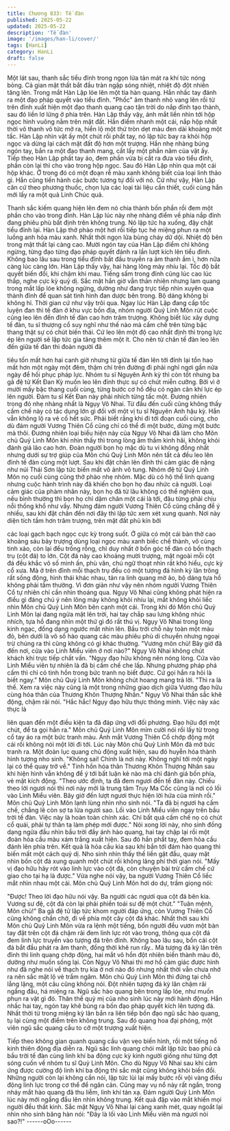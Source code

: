 ```yaml
---
title: Chương 833: Tế đàn
published: 2025-05-22
updated: 2025-05-22
description: 'Tế đàn'
image: '/images/han-li/cover/'
tags: [HanLi]
category: HanLi
draft: false
---
```


Một lát sau, thanh sắc tiểu đỉnh trong ngọn lửa tản mát ra khí tức
nóng bỏng. Cả gian mật thất bắt đầu tràn ngập sóng nhiệt, nhiệt
độ đột nhiên tăng lên.
Trong mắt Hàn Lập lóe lên một tia hàn quang. Hắn nhấc tay đánh
ra một đạo pháp quyết vào tiểu đỉnh.
"Phốc" âm thanh nhỏ vang lên rồi từ trên đỉnh xuất hiện một đạo
thanh quang cao tận trời do nắp đỉnh tạo thành, sau đó liền lơ
lửng ở phía trên.
Hàn Lập thấy vậy, ánh mắt liền nhìn tới hộp ngọc hình vuông nằm
trên mặt đất. Hắn điểm nhanh một cái, nắp hộp nhất thời vô thanh
vô tức mở ra, hiển lộ một thứ tròn dẹt màu đen dài khoảng một
tấc.
Hàn Lập nhìn vật ấy một chút rồi phất tay, nó lập tức bay ra khỏi
hộp ngọc và dừng lại cách mặt đất độ hơn một trượng.
Hắn nhẹ nhàng búng ngón tay, bắn ra một đạo thanh mang, cắt
lấy một phần năm của vật ấy.
Tiếp theo Hàn Lập phất tay áo, đem phần vừa bị cắt ra đưa vào
tiểu đỉnh, phần còn lại thì cho vào trong hộp ngọc.
Sau đó Hàn Lập nhìn qua một cái hộp khác. Ở trong đó có một
đoạn rễ màu xanh không biết của loại linh thảo gì.
Hắn cũng tiến hành các bước tương tự đối với nó.
Cứ như vậy, Hàn Lập căn cứ theo phương thuốc, chọn lựa các
loại tài liệu cần thiết, cuối cùng hắn mới lấy ra một quả Linh Chúc
quả.

Thanh sắc kiếm quang hiện lên đem nó chia thành bốn phần rồi
đem một phần cho vào trong đỉnh.
Hàn Lập lúc này nhẹ nhàng điểm về phía nắp đỉnh đang phiêu
phù bất định trên không trung. Nó lập tức hạ xuống, đậy chặt tiểu
đỉnh lại.
Hàn Lập thở phào một hơi rồi tiếp tục hé miệng phun ra một luồng
anh hỏa màu xanh. Nhất thời ngọn lửa bùng cháy dữ dội. Nhiệt
độ bên trong mật thất lại càng cao.
Mười ngón tay của Hàn Lập điểm chỉ không ngừng, từng đạo
từng đạo pháp quyết đánh ra lần lượt kích lên tiểu đỉnh.
Không bao lâu sau trong tiểu đỉnh bắt đầu truyền ra âm thanh ầm
ì, hơn nữa càng lúc càng lớn.
Hàn Lập thấy vậy, hai hàng lông mày nhíu lại. Tốc độ bắt quyết
biến đổi, khi chậm khi mau.
Tiếng sấm trong đỉnh cũng lúc cao lúc thấp, nghe cực kỳ quỷ dị.
Sắc mặt hắn giờ vẫn thản nhiên nhưng lam quang trong mắt lấp
lóe không ngừng, dường như đang trực tiếp nhìn xuyên qua
thành đỉnh để quan sát tình hình đan dược bên trong. Bộ dáng
không bi không hỉ.
Thời gian cứ như vậy trôi qua.
Ngay lúc Hàn Lập đang cấp tốc luyện đan thì tế đàn ở khu vực
bồn địa, nhóm người Quỷ Linh Môn rút cuộc cũng leo lên đến
đỉnh tế đàn cao hơn trăm trượng.
Không biết lúc xây dựng tế đàn, tu sĩ thượng cổ suy nghĩ như thế
nào mà cấm chế trên từng bậc thang thật sự có chút biến thái. Cứ
leo lên một độ cao nhất định thì trọng lực ép lên người sẽ lập tức
gia tăng thêm một ít.
Cho nên từ chân tế đàn leo lên đến giữa tế đàn thì đoàn người đã

tiêu tốn mất hơn hai canh giờ nhưng từ giữa tế đàn lên tới đỉnh lại
tổn hao mất hơn một ngày một đêm, thậm chí trên đường đi phải
nghỉ ngơi gần nửa ngày để hồi phục pháp lực.
Nhóm tu sĩ Nguyên Anh kỳ thì còn tốt nhưng ba gã đệ tử Kết Đan
Kỳ muốn leo lên đỉnh thực sự có chút miễn cưỡng. Bởi vì ở mười
mấy bậc thang cuối cùng, từng bước cơ hồ đều có ngàn cân khí
lực ép lên người. Đám tu sĩ Kết Đan này phải nhích từng tấc một.
Đương nhiên trong đó nhẹ nhàng nhất là Ngụy Vô Nhai.
Từ đầu đến cuối cũng không thấy cấm chế này có tác dụng lớn gì
đối với một vị tu sĩ Nguyên Anh hậu kỳ. Hắn vẫn không lộ ra vẻ cố
hết sức. Phải biết rằng khi đi tới đoạn cuối cùng, cho dù đám
người Vương Thiên Cổ cũng chỉ có thể đi một bước, dừng một
bước mà thôi.
Đương nhiên loại biểu hiện này của Ngụy Vô Nhai đã làm cho
Môn chủ Quỷ Linh Môn khi nhìn thấy thì trong lòng âm thầm kinh
hãi, không khỏi đánh giá lão cao hơn.
Đoàn người bọn họ mặc dù tu vi không đồng nhất nhưng dưới sự
trợ giúp của Môn chủ Quỷ Linh Môn nên tất cả đều leo lên đỉnh tế
đàn cùng một lượt.
Sau khi đặt chân lên đỉnh thì cảm giác đè nặng như núi Thái Sơn
lập tức biến mất vô ảnh vô tung. Nhóm đệ tử Quỷ Linh Môn nọ
cuối cùng cũng thở phào nhẹ nhõm.
Mặc dù có hộ thể linh quang nhưng cuộc hành trình này đã khiến
cho bọn họ đau nhức cả người.
Loại cảm giác của phàm nhân này, bọn họ đã từ lâu không có thể
nghiệm qua, nếu bình thường thì bọn họ chỉ dậm chân một cái là
tới, đâu từng phải chịu nỗi thống khổ như vầy.
Nhưng đám người Vương Thiên Cổ cũng chẳng để ý nhiều, sau
khi đặt chân đến nơi đây thì lập tức xem xét xung quanh.
Nơi này diện tích tầm hơn trăm trượng, trên mặt đất phủ kín bởi

các loại gạch bạch ngọc cực kỳ trong suốt. Ở giữa có một cái bàn
thờ cao khoảng sáu bảy trượng dùng loại ngọc màu xanh biếc
chế thành, vô cùng tinh xảo, còn lại đều trống rỗng, chỉ duy nhất ở
bốn góc tế đàn có bốn thạch trụ (cột đá) to lớn.
Cột đá này cao khoảng mười trượng, mặt ngoài mỗi cột đá đều
khắc vô số minh ấn, phù văn, chú ngữ thoạt nhìn rất khó hiểu,
cực kỳ cổ xưa. Mà ở trên đỉnh mỗi thạch trụ đều có một tượng đá
hình kỳ lân trông rất sống động, hình thái khác nhau, tản ra linh
quang mờ ảo, bộ dáng tựa hồ không phải tầm thường.
Vì đơn giản như vậy nên nhóm người Vương Thiên Cổ tự nhiên
chỉ cần nhìn thoáng qua.
Ngụy Vô Nhai cũng không phát hiện ra điều gì đáng chú ý nên
lông mày không khỏi nhíu lại, mắt không khỏi liếc nhìn Môn chủ
Quỷ Linh Môn bên cạnh một cái.
Trong khi đó Môn chủ Quỷ Linh Môn lại đang ngửa mặt lên trời,
hai tay chắp sau lưng không nhúc nhích, tựa hồ đang nhìn một
thứ gì đó rất thú vị.
Ngụy Vô Nhai trong lòng kinh ngạc, đồng dạng ngước mắt nhìn
lên. Bầu trời chỗ này toàn một màu đỏ, bên dưới là vô số hào
quang các màu phiêu phù di chuyển nhưng ngoại trừ chúng ra thì
cũng không có gì khác thường.
"Vương môn chủ! Bây giờ đã đến nơi, cửa vào Linh Miểu viên ở
nơi nào?" Ngụy Vô Nhai không chút khách khí trực tiếp chất vấn.
"Ngụy đạo hữu không nên nóng lòng. Cửa vào Linh Miểu viên tự
nhiên là đã bị cấm chế che lấp. Nhưng phương pháp phá cấm thì
chỉ có tinh hồn trong bức tranh nọ biết được. Cứ gọi hắn ra hỏi là
biết ngay." Môn chủ Quỷ Linh Môn không chút hoang mang trả lời.
"Thì ra là thế. Xem ra việc này cũng là một trong những giao dịch
giữa Vương đạo hữu cùng hóa thân của Thương Khôn Thượng
Nhân." Ngụy Vô Nhai thần sắc khẽ động, chậm rãi nói.
"Hắc hắc! Ngụy đạo hữu thực thông minh. Việc này xác thực là

liên quan đến một điều kiện ta đã đáp ứng với đối phương. Đạo
hữu đợi một chút, để ta gọi hắn ra." Môn chủ Quỷ Linh Môn mỉm
cười nói rồi lấy từ trong cổ tay áo ra một bức tranh màu.
Ánh mắt Vương Thiên Cổ chớp động một cái rồi không nói một lời
đi tới.
Lúc này Môn chủ Quỷ Linh Môn đã mở bức tranh ra. Một đoàn lục
quang chủ động xuất hiện, sau đó huyễn hóa thành hình tượng
nho sinh.
"Không sai! Chính là nơi này. Không nghĩ tới một ngày lại có thể
quay trở về." Tinh hồn hóa thân Thương Khôn Thượng Nhân sau
khi hiện hình vẫn không để ý tới bất luận kẻ nào mà chỉ đánh giá
bốn phía, vẻ mặt kích động.
"Theo ước định, ta đã đem ngươi đến tế đàn này. Chiếu theo lời
ngươi nói thì nơi này mới là trung tâm Trụy Ma Cốc cũng là nơi có
lối vào Linh Miểu viên. Bây giờ đến lượt ngươi thực hiện lời hứa
của mình rồi." Môn chủ Quỷ Linh Môn lạnh lùng nhìn nho sinh nói.
"Ta đã bị ngươi hạ cấm chế, chẳng lẽ còn sợ ta lừa ngươi sao. Lối
vào Linh Miểu viên ngay trên bầu trời tế đàn. Việc này là hoàn
toàn chính xác. Chỉ bất quá cấm chế nọ có chút cổ quái, phải tự
thân ta làm phép mới được." Nói xong lời này, nho sinh đồng dạng
ngửa đầu nhìn bầu trời đầy ánh hào quang, hai tay chập lại rồi
một đoàn hỏa cầu màu xám trắng xuất hiện. Sau đó hắn phất tay,
đem hỏa cầu đánh lên phía trên.
Kết quả là hỏa cầu kia sau khi bắn tới đám hào quang thì biến
mất một cách quỷ dị.
Nho sinh nhìn thấy thế liền gật đầu, quay mặt nhìn bốn cột đá
xung quanh một chút rồi không lãng phí thời gian nói.
"Mấy vị đạo hữu hãy rót vào linh lực vào cột đá, còn chuyện bài
trừ cấm chế cứ giao cho tại hạ là được."
Vừa nghe nói vậy, ba người Vương Thiên Cổ liếc mắt nhìn nhau
một cái. Môn chủ Quỷ Linh Môn hơi do dự, trầm giọng nói:

"Được! Theo lời đạo hữu nói vậy. Ba người các ngươi qua cột đá
bên kia. Vương sư đệ, cột đá còn lại phải phiền toái sư đệ một
chút."
"Tuân mệnh, Môn chủ!"
Ba gã đệ tử lập tức khom người đáp ứng, còn Vương Thiên Cổ
cũng không chần chờ, đi về phía một cây cột đá khác.
Nhất thời sau khi Môn chủ Quỷ Linh Môn vừa ra lệnh một tiếng,
bốn người đều vươn một bàn tay đặt trên cột đá chậm rãi đem
linh lực rót vào trong, thông qua cột đá đem linh lực truyền vào
tượng đá trên đỉnh.
Không bao lâu sau, bốn cái cột đá bắt đầu phát ra âm thanh, đồng
thời khẽ run rẩy..
Mà tượng đá kỳ lân trên đỉnh thì linh quang chớp động, hai mắt vô
hồn đột nhiên biến thành màu đỏ, dường như muốn sống lại.
Còn Ngụy Vô Nhai thì mơ hồ cảm giác được hình như đã nghe
nói về thạch trụ kia ở nơi nào đó nhưng nhất thời vẫn chưa nhớ
ra nên sắc mặt lộ vẻ trầm ngâm.
Môn chủ Quỷ Linh Môn thì đứng tại chỗ lẳng lặng, một câu cũng
không nói.
Đột nhiên tượng đá kỳ lân chậm rãi ngẩng đầu, há miệng ra. Ngũ
sắc hào quang bên trong lấp lóe, như muốn phun ra vật gì đó.
Thân thể quỷ mị của nho sinh lúc này mới hành động.
Hắn nhấc hai tay, ngón tay khẽ búng ra bốn đạo pháp quyết kích
lên tượng đá.
Nhất thời từ trong miệng kỳ lân bắn ra liên tiếp bốn đạo ngũ sắc
hào quang, tụ lại cùng một điểm trên không trung. Sau đó quang
hoa đại phóng, một viên ngũ sắc quang cầu to cỡ một trượng
xuất hiện.

Tiếp theo không gian quanh quang cầu vặn vẹo biến hình, rồi một
tiếng nổ kinh thiên động địa diễn ra.
Ngũ sắc linh quang chói mắt lập tức bao phủ cả bầu trời tế đàn
cùng linh khí ba động cực kỳ kinh người giống như từng đợt sóng
cuốn về nhóm tu sĩ Quỷ Linh Môn.
Cho dù Ngụy Vô Nhai sau khi cảm ứng được cường độ linh khí
ba động thì sắc mặt cũng không khỏi biến đổi. Những người còn
lại không cần nói, lập tức lùi lại mấy bước rồi vội vàng điều động
linh lực trong cơ thể để ngăn cản.
Cũng may vụ nổ này rất ngắn, trong nháy mắt hào quang đã thu
liễm, linh khí tán xạ. Đám người Quỷ Linh Môn lúc này mới ngẩng
đầu lên nhìn không trung.
Kết quả đập vào mắt khiến mọi người đều thất kinh.
Sắc mặt Ngụy Vô Nhai lại càng xanh mét, quay ngoắt lại nhìn nho
sinh băng hàn nói:
"Đây là lối vào Linh Miểu viên mà ngươi nói sao?!"
------oOo------
